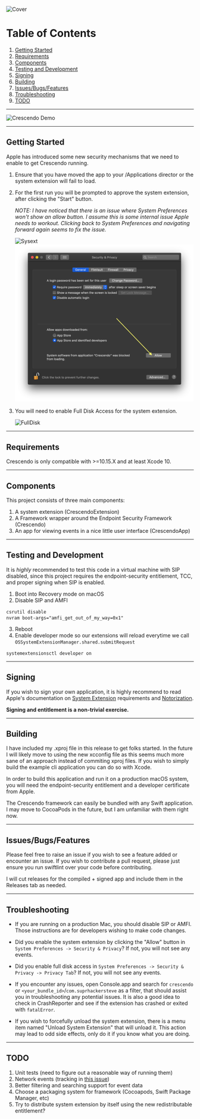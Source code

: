 ![Cover](assets/cover.png)

# Table of Contents

1. [Getting Started](#Getting-Started)
2. [Requirements](#requirements)
3. [Components](#Components)
4. [Testing and Development](#testing-and-development)
5. [Signing](#signing)
6. [Building](#building)
7. [Issues/Bugs/Features](#Issues/Bugs/Features)
8. [Troubleshooting](#Troubleshooting)
9. [TODO](#todo)

---

![Crescendo Demo](assets/demo.png)

---

## Getting Started

Apple has introduced some new security mechanisms that we need to enable to get Crescendo running.

1. Ensure that you have moved the app to your /Applications director or the system extension will fail to load.
2. For the first run you will be prompted to approve the system extension, after clicking the "Start" button.

   _NOTE: I have noticed that there is an issue where System Preferences won't show an allow button. I assume this is some internal issue Apple needs to workout. Clicking back to System Preferences and navigating forward again seems to fix the issue._

   ![Sysext](assets/sysext.png)
   ![Allow](assets/allow.png)

3. You will need to enable Full Disk Access for the system extension.

   ![FullDisk](assets/fulldisk.png)

---

## Requirements

Crescendo is only compatible with >=10.15.X and at least Xcode 10.

---

## Components

This project consists of three main components:

1. A system extension (CrescendoExtension)
2. A Framework wrapper around the Endpoint Security Framework (Crescendo)
3. An app for viewing events in a nice little user interface (CrescendoApp)

---

## Testing and Development

It is _highly_ recommended to test this code in a virtual machine with SIP disabled, since this project requires the endpoint-security entitlement, TCC, and proper signing when SIP is enabled.

1. Boot into Recovery mode on macOS
2. Disable SIP and AMFI

```
csrutil disable
nvram boot-args="amfi_get_out_of_my_way=0x1"
```

3. Reboot
4. Enable developer mode so our extensions will reload everytime we call `OSSystemExtensionManager.shared.submitRequest`

```
systemextensionsctl developer on
```

---

## Signing

If you wish to sign your own application, it is highly recommend to read Apple's documentation on [System Extension](https://developer.apple.com/documentation/systemextensions) requirements and [Notorization](https://developer.apple.com/documentation/xcode/notarizing_macos_software_before_distribution).

**Signing and entitlement is a non-trivial exercise.**

---

## Building

I have included my .xproj file in this release to get folks started. In the future I will likely move to using the new xcconfig file as this seems much more sane of an approach instead of commiting xproj files. If you wish to simply build the example cli application you can do so with Xcode.

In order to build this application and run it on a production macOS system, you will need the endpoint-security entitlement and a developer certificate from Apple.

The Crescendo framework can easily be bundled with any Swift application. I may move to CocoaPods in the future, but I am unfamiliar with them right now.

---

## Issues/Bugs/Features

Please feel free to raise an issue if you wish to see a feature added or encounter an issue. If you wish to contribute a pull request, please just ensure you run swiftlint over your code before contributing.

I will cut releases for the compiled + signed app and include them in the Releases tab as needed.

---

## Troubleshooting

- If you are running on a production Mac, you should disable SIP or AMFI. Those instructions are for developers wishing to make code changes.

- Did you enable the system extension by clicking the "Allow" button in `System Preferences -> Security & Privacy`? If not, you will not see any events.

- Did you enable full disk access in `System Preferences -> Security & Privacy -> Privacy Tab`? If not, you will not see any events.

* If you encounter any issues, open Console.app and search for `crescendo` or `<your_bundle_id>`/`com.suprhackersteve` as a filter, that should assist you in troubleshooting any potential issues. It is also a good idea to check in CrashReporter and see if the extension has crashed or exited with `fatalError`.

* If you wish to forcefully unload the system extension, there is a menu item named "Unload System Extension" that will unload it. This action may lead to odd side effects, only do it if you know what you are doing.

---

## TODO

1. Unit tests (need to figure out a reasonable way of running them)
2. Network events (tracking in [this issue](https://github.com/SuprHackerSteve/Crescendo/issues/1))
3. Better filtering and searching support for event data
4. Choose a packaging system for framework (Cocoapods, Swift Package Manager, etc)
5. Try to distribute system extension by itself using the new redistributable entitlement?
